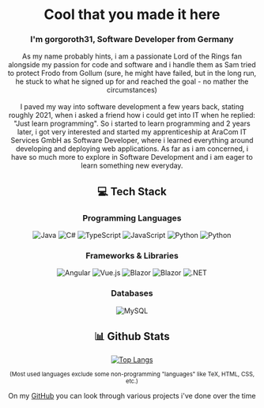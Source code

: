 <div align="center">

# Cool that you made it here
### I'm gorgoroth31, Software Developer from Germany

As my name probably hints, i am a passionate Lord of the Rings fan alongside my passion for code and software and i handle them as Sam tried to protect Frodo from Gollum (sure, he might have failed, but in the long run, he stuck to what he signed up for and reached the goal - no mather the circumstances)
<br/>
<br/>
I paved my way into software development a few years back, stating roughly 2021, when i asked a friend how i could get into IT when he replied: "Just learn programming". So i started to learn programming and 2 years later, i got very interested and started my apprenticeship at AraCom IT Services GmbH as Software Developer, where i learned everything around developing and deploying web applications. As far as i am concerned, i have so much more to explore in Software Development and i am eager to learn something new everyday.
<br/>

## 💻 Tech Stack
### Programming Languages
![Java](https://img.shields.io/badge/Java-black?style=flat&logo=java&logoColor=white) 
![C#](https://img.shields.io/badge/C%23-00599C?style=flat&logo=sharp&logoColor=white) 
![TypeScript](https://img.shields.io/badge/TypeScript-3178C6?style=flat&logo=typescript&logoColor=white) 
![JavaScript](https://img.shields.io/badge/JavaScript-F7DF1E?style=flat&logo=javascript&logoColor=black) 
![Python](https://img.shields.io/badge/Python-3776AB?style=flat&logo=python&logoColor=white)
![Python](https://img.shields.io/badge/Go-3776AB?style=flat&logo=go&logoColor=white)

### Frameworks & Libraries
![Angular](https://img.shields.io/badge/Angular-DD0031?style=flat&logo=angular&logoColor=white) 
![Vue.js](https://img.shields.io/badge/Vue.js-4FC08D?style=flat&logo=vue-dot-js&logoColor=white)
![Blazor](https://img.shields.io/badge/Blazor-4FC08D?style=flat&logo=blazor&logoColor=white)
![Blazor](https://img.shields.io/badge/Blazor-4FC08D?style=flat&logo=blazor&logoColor=white)
![.NET](https://img.shields.io/badge/.NET-4FC08D?style=flat&logo=dotnet&logoColor=white)

### Databases
![MySQL](https://img.shields.io/badge/MySQL-4479A1?style=flat&logo=mysql&logoColor=white) 


## 📊 Github Stats
[![Top Langs](https://github-readme-stats.vercel.app/api/top-langs?username=gorgoroth31&show_icons=true&locale=en&layout=compact&langs_count=8&hide=tex,html,css,swift)](https://github.com/wieerwill)

<small>(Most used languages exclude some non-programming "languages" like TeX, HTML, CSS, etc.)</small>

On my [GitHub](https://github.com/gorgoroth31) you can look through various projects i've done over the time

</div>
